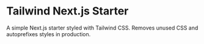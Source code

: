 # Tailwind Next.js Starter

A simple Next.js starter styled with Tailwind CSS. Removes unused CSS and autoprefixes styles in production.
